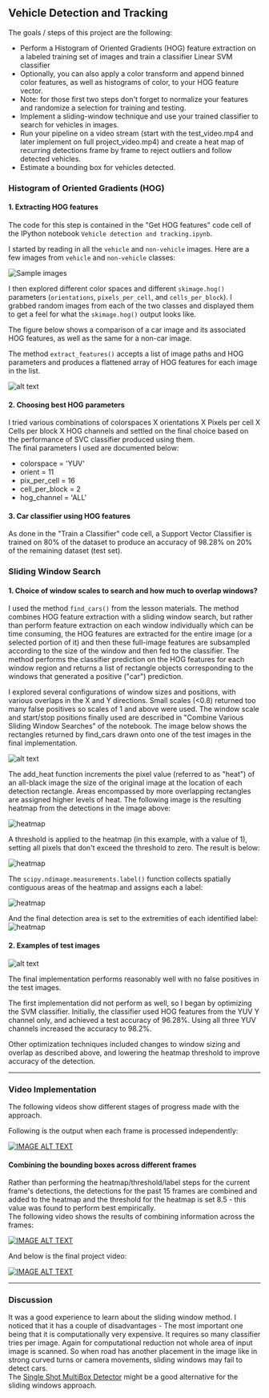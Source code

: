 ## Vehicle Detection and Tracking

The goals / steps of this project are the following:

* Perform a Histogram of Oriented Gradients (HOG) feature extraction on a labeled training set of images and train a classifier Linear SVM classifier
* Optionally, you can also apply a color transform and append binned color features, as well as histograms of color, to your HOG feature vector.
* Note: for those first two steps don't forget to normalize your features and randomize a selection for training and testing.
* Implement a sliding-window technique and use your trained classifier to search for vehicles in images.
* Run your pipeline on a video stream (start with the test_video.mp4 and later implement on full project_video.mp4) and create a heat map of recurring detections frame by frame to reject outliers and follow detected vehicles.
* Estimate a bounding box for vehicles detected.

[//]: # (Image References)
[image1]: ./examples/dataset.png?raw=true
[image2]: ./examples/hog.png?raw=true
[image3]: ./examples/windows.png?raw=true
[image4]: ./examples/test.png?raw=true
[image5]: ./examples/bboxes_and_heat.png?raw=true
[image6]: ./examples/labels_map.png?raw=true
[image7]: ./examples/output_bboxes.png?raw=true
[video1]: ./project_video.mp4

### Histogram of Oriented Gradients (HOG)

#### 1. Extracting HOG features
The code for this step is contained in the "Get HOG features" code cell of the IPython notebook `Vehicle detection and tracking.ipynb`.

I started by reading in all the `vehicle` and `non-vehicle` images.  Here are a few images from `vehicle` and `non-vehicle` classes:

![Sample images][image1]

I then explored different color spaces and different `skimage.hog()` parameters (`orientations`, `pixels_per_cell`, and `cells_per_block`).  I grabbed random images from each of the two classes and displayed them to get a feel for what the `skimage.hog()` output looks like.

The figure below shows a comparison of a car image and its associated HOG features, as well as the same for a non-car image.

The method `extract_features()` accepts a list of image paths and HOG parameters and produces a flattened array of HOG features for each image in the list.

![alt text][image2]

#### 2. Choosing best HOG parameters

I tried various combinations of colorspaces X orientations X Pixels per cell X Cells per block X HOG channels and settled on the final choice based on the performance of SVC classifier produced using them.  
The final parameters I used are documented below:
- colorspace = 'YUV'
- orient = 11
- pix_per_cell = 16
- cell_per_block = 2
- hog_channel = 'ALL'

#### 3. Car classifier using HOG features

As done in the "Train a Classifier" code cell, a Support Vector Classifier is trained on 80% of the dataset to produce an accuracy of 98.28% on 20% of the remaining dataset (test set).

### Sliding Window Search

#### 1. Choice of window scales to search and how much to overlap windows?

I used the method `find_cars()` from the lesson materials. The method combines HOG feature extraction with a sliding window search, but rather than perform feature extraction on each window individually which can be time consuming, the HOG features are extracted for the entire image (or a selected portion of it) and then these full-image features are subsampled according to the size of the window and then fed to the classifier. The method performs the classifier prediction on the HOG features for each window region and returns a list of rectangle objects corresponding to the windows that generated a positive ("car") prediction.

I explored several configurations of window sizes and positions, with various overlaps in the X and Y directions. Small scales (<0.8) returned too many false positives so scales of 1 and above were used. The window scale and start/stop positions finally used are described in "Combine Various Sliding Window Searches" of the notebook. The image below shows the rectangles returned by find_cars drawn onto one of the test images in the final implementation.

![alt text][image3]

The add_heat function increments the pixel value (referred to as "heat") of an all-black image the size of the original image at the location of each detection rectangle. Areas encompassed by more overlapping rectangles are assigned higher levels of heat. The following image is the resulting heatmap from the detections in the image above:  

![heatmap](./examples/heat1.png?raw=true)

A threshold is applied to the heatmap (in this example, with a value of 1), setting all pixels that don't exceed the threshold to zero. The result is below:  

![heatmap](./examples/heat2.png?raw=true)

The `scipy.ndimage.measurements.label()` function collects spatially contiguous areas of the heatmap and assigns each a label:  

![heatmap](./examples/heat3.png?raw=true)


And the final detection area is set to the extremities of each identified label:
![heatmap](./examples/heat4.png?raw=true)

#### 2. Examples of test images

![alt text][image4]

The final implementation performs reasonably well with no false positives in the test images.

The first implementation did not perform as well, so I began by optimizing the SVM classifier. Initially, the classifier used HOG features from the YUV Y channel only, and achieved a test accuracy of 96.28%. Using all three YUV channels increased the accuracy to 98.2%.

Other optimization techniques included changes to window sizing and overlap as described above, and lowering the heatmap threshold to improve accuracy of the detection.

---

### Video Implementation
The following videos show different stages of progress made with the approach.

Following is the output when each frame is processed independently:  

[![IMAGE ALT TEXT](http://img.youtube.com/vi/9Ago3Cp90Rs/0.jpg)](https://youtu.be/9Ago3Cp90Rs)

#### Combining the bounding boxes across different frames  
Rather than performing the heatmap/threshold/label steps for the current frame's detections, the detections for the past 15 frames are combined and added to the heatmap and the threshold for the heatmap is set 8.5 - this value was found to perform best empirically.  
The following video shows the results of combining information across the frames:  

[![IMAGE ALT TEXT](http://img.youtube.com/vi/_hgEfmTksOA/0.jpg)](https://youtu.be/_hgEfmTksOA)  

And below is the final project video:  

[![IMAGE ALT TEXT](http://img.youtube.com/vi/1rVzZTIucl8/0.jpg)](https://youtu.be/1rVzZTIucl8)

---

### Discussion

It was a good experience to learn about the sliding window method. I noticed that it has a couple of disadvantages - The most important one being that it is computationally very expensive. It requires so many classifier tries per image. Again for computational reduction not whole area of input image is scanned. So when road has another placement in the image like in strong curved turns or camera movements, sliding windows may fail to detect cars.  
The [Single Shot MultiBox Detector](https://arxiv.org/pdf/1512.02325.pdf) might be a good alternative for the sliding windows approach.
